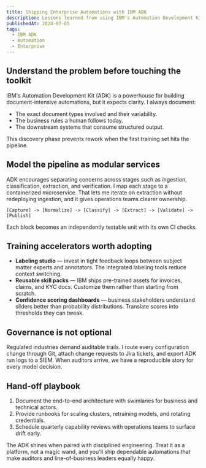 ```yaml
---
title: Shipping Enterprise Automations with IBM ADK
description: Lessons learned from using IBM's Automation Development Kit to standardize document-centric workflows.
publishedAt: 2024-07-05
tags:
  - IBM ADK
  - Automation
  - Enterprise
---
```


## Understand the problem before touching the toolkit

IBM's Automation Development Kit (ADK) is a powerhouse for building document-intensive automations, but it expects clarity. I always document:

- The exact document types involved and their variability.
- The business rules a human follows today.
- The downstream systems that consume structured output.

This discovery phase prevents rework when the first training set hits the pipeline.

## Model the pipeline as modular services

ADK encourages separating concerns across stages such as ingestion, classification, extraction, and verification. I map each stage to a containerized microservice. That lets me iterate on extraction without redeploying ingestion, and it gives operations teams clearer ownership.

```
[Capture] -> [Normalize] -> [Classify] -> [Extract] -> [Validate] -> [Publish]
```

Each block becomes an independently testable unit with its own CI checks.

## Training accelerators worth adopting

- **Labeling studio** — invest in tight feedback loops between subject matter experts and annotators. The integrated labeling tools reduce context switching.
- **Reusable skill packs** — IBM ships pre-trained assets for invoices, claims, and KYC docs. Customize them rather than starting from scratch.
- **Confidence scoring dashboards** — business stakeholders understand sliders better than probability distributions. Translate scores into thresholds they can tweak.

## Governance is not optional

Regulated industries demand auditable trails. I route every configuration change through Git, attach change requests to Jira tickets, and export ADK run logs to a SIEM. When auditors arrive, we have a reproducible story for every model decision.

## Hand-off playbook

1. Document the end-to-end architecture with swimlanes for business and technical actors.
2. Provide runbooks for scaling clusters, retraining models, and rotating credentials.
3. Schedule quarterly capability reviews with operations teams to surface drift early.

The ADK shines when paired with disciplined engineering. Treat it as a platform, not a magic wand, and you'll ship dependable automations that make auditors and line-of-business leaders equally happy.
